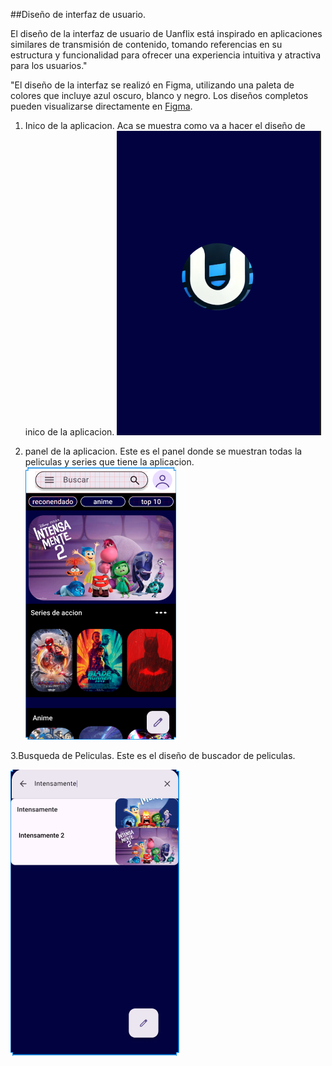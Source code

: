 ##Diseño de interfaz de usuario.

El diseño de la interfaz de usuario de Uanflix está inspirado en aplicaciones similares de transmisión de contenido, tomando referencias en su estructura y funcionalidad para ofrecer una experiencia intuitiva y atractiva para los usuarios."

"El diseño de la interfaz se realizó en Figma, utilizando una paleta de colores que incluye azul oscuro, blanco y negro. Los diseños completos pueden visualizarse directamente en [Figma](https://www.figma.com/proto/gcTSonUzue4gUtYZEB89ds/Untitled?node-id=27-102&p=f&t=dQ55hReAIXXxiCvN-1&scaling=scale-down&content-scaling=fixed&page-id=0%3A1).

1. Inico de la aplicacion.
Aca se muestra como va a hacer el diseño de inico de la aplicacion.
![Inicio](https://github.com/NikoUwu16/Portafolio/blob/main/imagenes/inicio.png)

2. panel de la aplicacion.
Este es el panel donde se muestran todas la peliculas y series que tiene la aplicacion.
![panel](https://github.com/NikoUwu16/Portafolio/blob/main/imagenes/panel.png)

3.Busqueda de Peliculas.
Este es el diseño de buscador de peliculas.

![Busqueda](https://github.com/NikoUwu16/Portafolio/blob/main/imagenes/busqueda.png)

